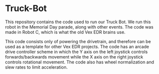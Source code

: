 # Truck-Bot

This repository contains the code used to run our Truck Bot. We run this robot in the Memorial Day parade, along with other events. The code was made in Robot C, which is what the old Vex EDR brains use.

This code consists only of powering the drivetrain, and therefore can be used as a template for other Vex EDR projects. The code has an arcade drive controller scheme in which the Y axis on the left joystick controls forwards/backwards movement while the X axis on the right joystick controls rotational movement. The code also has wheel normalization and slew rates to limit acceleration.
